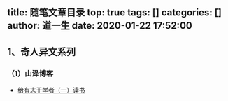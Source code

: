title: 随笔文章目录
top: true
tags: []
categories: []
author: 道一生
date: 2020-01-22 17:52:00
---

## 1、奇人异文系列
### （1）山泽博客
* [给有志于学者（一）读书](/respositories/otherArticles/shanzeBlog/给有志于学者一读书.html)